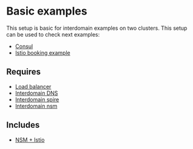# Basic examples

This setup is basic for interdomain examples on two clusters. This setup can be used to check next examples: 
- [Consul](./nsm_consul)
- [Istio booking example](./nsm_istio_booking)

## Requires

- [Load balancer](./loadbalancer)
- [Interdomain DNS](./dns)
- [Interdomain spire](./spire)
- [Interdomain nsm](./nsm)


## Includes

[//]: # (- [NSM + Consul]&#40;./nsm_consul&#41;)
[//]: # (- [NSM + Consul]&#40;./nsm_consul_vl3&#41;)
- [NSM + Istio](./nsm_istio)
